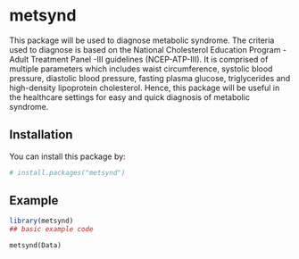 
<!-- README.md is generated from README.Rmd. Please edit that file -->

# metsynd

<!-- badges: start -->
<!-- badges: end -->

This package will be used to diagnose metabolic syndrome. The criteria
used to diagnose is based on the National Cholesterol Education
Program - Adult Treatment Panel -III guidelines (NCEP-ATP-III). It is
comprised of multiple parameters which includes waist circumference,
systolic blood pressure, diastolic blood pressure, fasting plasma
glucose, triglycerides and high-density lipoprotein cholesterol. Hence,
this package will be useful in the healthcare settings for easy and
quick diagnosis of metabolic syndrome.

## Installation

You can install this package by:

``` r
# install.packages("metsynd")
```

## Example

``` r
library(metsynd)
## basic example code
```

    metsynd(Data)
